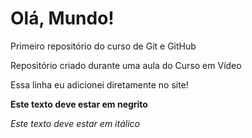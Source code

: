 # Olá, Mundo!
 Primeiro repositório do curso de Git e GitHub

 Repositório criado durante uma aula do Curso em Vídeo

 Essa linha eu adicionei diretamente no site!

 **Este texto deve estar em negrito**

 *Este texto deve estar em itálico*
